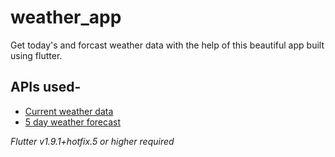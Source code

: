 # weather_app

Get today&#x27;s and forcast weather data with the help of this beautiful app built using flutter.

## APIs used-

- [Current weather data](https://openweathermap.org/current)
- [5 day weather forecast](https://openweathermap.org/forecast5)


*Flutter v1.9.1+hotfix.5 or higher required*
